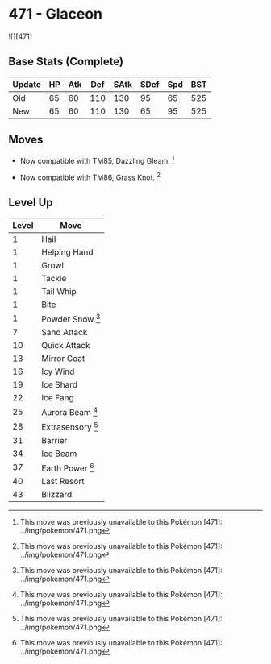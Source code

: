 # 471 - Glaceon
![][471]

## Base Stats (Complete)

Update | HP | Atk | Def | SAtk | SDef | Spd | BST
---    | ---| --- | --- | ---  | ---  | --- | ---
Old    | 65 |  60 |  110 |  130  |  95  |  65  |  525
New    | 65 |  60 |  110 |  130  |  65  |  95  |  525

## Moves

 - Now compatible with TM85, Dazzling Gleam. [^1]

 - Now compatible with TM86, Grass Knot. [^1]

## Level Up

Level | Move
---   | ---
  1   | Hail
  1   | Helping Hand
  1   | Growl
  1   | Tackle
  1   | Tail Whip
  1   | Bite
  1   | Powder Snow [^1]
  7   | Sand Attack
 10   | Quick Attack
 13   | Mirror Coat
 16   | Icy Wind
 19   | Ice Shard
 22   | Ice Fang
 25   | Aurora Beam [^1]
 28   | Extrasensory [^1]
 31   | Barrier
 34   | Ice Beam
 37   | Earth Power [^1]
 40   | Last Resort
 43   | Blizzard

[^1]: This move was previously unavailable to this Pokémon
[471]: ../img/pokemon/471.png
